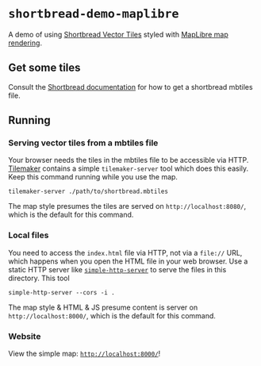 # `shortbread-demo-maplibre`

A demo of using [Shortbread Vector Tiles](https://shortbread-tiles.org/) styled with [MapLibre map rendering](https://maplibre.org/).

## Get some tiles

Consult the [Shortbread documentation](https://shortbread-tiles.org/) for how to get a shortbread mbtiles file.

## Running

### Serving vector tiles from a mbtiles file

Your browser needs the tiles in the mbtiles file to be accessible via HTTP. [Tilemaker](https://tilemaker.org/) contains a simple `tilemaker-server` tool which does this easily. Keep this command running while you use the map.

    tilemaker-server ./path/to/shortbread.mbtiles

The map style presumes the tiles are served on `http://localhost:8080/`, which is the default for this command.

### Local files

You need to access the `index.html` file via HTTP, not via a `file://` URL, which happens when you open the HTML file in your web browser. Use a static HTTP server like [`simple-http-server`](https://github.com/TheWaWaR/simple-http-server) to serve the files in this directory. This tool

    simple-http-server --cors -i .

The map style & HTML & JS presume content is server on `http://localhost:8000/`, which is the default for this command.

### Website

View the simple map: [`http://localhost:8000/`](http://localhost:8000/)!
